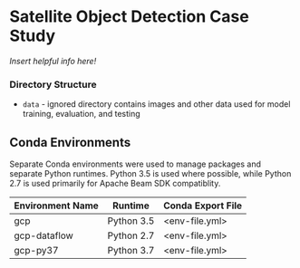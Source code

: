 # Satellite Object Detection Case Study
_Insert helpful info here!_


### Directory Structure
* `data` - ignored directory contains images and other data used for model training, evaluation, and testing


## Conda Environments
Separate Conda environments were used to manage packages and separate Python runtimes. Python 3.5 is used where possible, while Python 2.7 is used primarily for Apache Beam SDK compatiblity.

Environment Name | Runtime | Conda Export File
--- | --- | ---
gcp | Python 3.5 | <env-file.yml>
gcp-dataflow | Python 2.7 | <env-file.yml>
gcp-py37 | Python 3.7 | <env-file.yml>
